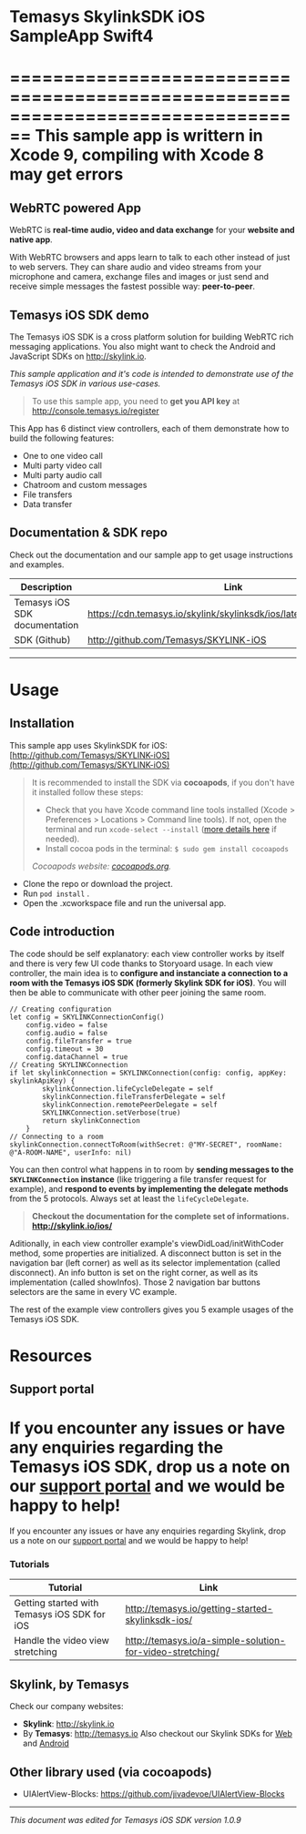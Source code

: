 # Temasys SkylinkSDK iOS SampleApp Swift4

================================================================================
This sample app is writtern in Xcode 9, compiling with Xcode 8 may get errors
================================================================================

**WebRTC** powered App
-------
WebRTC is **real-time audio, video and data exchange** for your **website and native app**.

With WebRTC browsers and apps learn to talk to each other instead of just to web servers. They can share audio and video streams from your microphone and camera, exchange files and images or just send and receive simple messages the fastest possible way: **peer-to-peer**.

**Temasys iOS SDK** demo
-------
The Temasys iOS SDK is a cross platform solution for building WebRTC rich messaging applications. You also might want to check the Android and JavaScript SDKs on http://skylink.io.

*This sample application and it's code is intended to demonstrate use of the Temasys iOS SDK in various use-cases.*
> To use this sample app, you need to **get you API key** at http://console.temasys.io/register

This App has 6 distinct view controllers, each of them demonstrate how to build the following features:

- One to one video call
- Multi party video call
- Multi party audio call
- Chatroom and custom messages
- File transfers
- Data transfer

## Documentation & SDK repo

Check out the documentation and our sample app to get usage instructions and examples.

| Description | Link |
| --- | --- |
| Temasys iOS SDK documentation | https://cdn.temasys.io/skylink/skylinksdk/ios/latest/docs/index.html |
| SDK (Github) |  http://github.com/Temasys/SKYLINK-iOS |


----------

**Usage**
==========================
Installation
-------

This sample app uses SkylinkSDK for iOS: [http://github.com/Temasys/SKYLINK-iOS](http://github.com/Temasys/SKYLINK-iOS)

> It is recommended to install the SDK via **cocoapods**, if you don't have it installed follow these steps:
>  - Check that you have Xcode command line tools installed (Xcode > Preferences > Locations > Command line tools). If not, open the terminal and run `xcode-select --install` ([more details here](http://osxdaily.com/2014/02/12/install-command-line-tools-mac-os-x/) if needed).
>  - Install cocoa pods in the terminal: `$ sudo gem install cocoapods`
>  
>  *Cocoapods website: [cocoapods.org](http://cocoapods.org).*

- Clone the repo or download the project.
- Run `pod install` .  
- Open the .xcworkspace file and run the universal app.

Code introduction
-------
The code should be self explanatory: each view controller works by itself and there is very few UI code thanks to Storyoard usage. 
In each view controller, the main idea is to **configure and instanciate a connection to a room with the Temasys iOS SDK (formerly Skylink SDK for iOS)**. 
You will then be able to communicate with other peer joining the same room.

    // Creating configuration
    let config = SKYLINKConnectionConfig()
        config.video = false
        config.audio = false
        config.fileTransfer = true
        config.timeout = 30
        config.dataChannel = true
    // Creating SKYLINKConnection
    if let skylinkConnection = SKYLINKConnection(config: config, appKey: skylinkApiKey) {
            skylinkConnection.lifeCycleDelegate = self
            skylinkConnection.fileTransferDelegate = self
            skylinkConnection.remotePeerDelegate = self
            SKYLINKConnection.setVerbose(true)
            return skylinkConnection
        }
    // Connecting to a room
    skylinkConnection.connectToRoom(withSecret: @"MY-SECRET", roomName: @"A-ROOM-NAME", userInfo: nil)

You can then control what happens in to room by **sending messages to the `SKYLINKConnection` instance** (like triggering a file transfer request for example), and **respond to events by implementing the delegate methods** from the 5 protocols.
Always set at least the `lifeCycleDelegate`.

> **Checkout the documentation for the complete set of informations.  http://skylink.io/ios/**

Aditionally, in each view controller example's viewDidLoad/initWithCoder method, some properties are initialized.
A disconnect button is set in the navigation bar (left corner) as well as its selector implementation (called disconnect). An info button is set on the right corner, as well as its implementation (called showInfos). Those 2 navigation bar buttons selectors are the same in every VC example.

The rest of the example view controllers gives you 5 example usages of the Temasys iOS SDK.

**Resources**
==========================

Support portal
-------
 If you encounter any issues or have any enquiries regarding the Temasys iOS SDK, drop us a note on our [support portal](http://support.temasys.io/support/login) and we would be happy to help! 
=======
 If you encounter any issues or have any enquiries regarding Skylink, drop us a note on our [support portal](http://support.temasys.io/support/login) and we would be happy to help! 

### Tutorials

| Tutorial | Link |
| --- | --- |
| Getting started with Temasys iOS SDK for iOS | http://temasys.io/getting-started-skylinksdk-ios/ |
| Handle the video view stretching | http://temasys.io/a-simple-solution-for-video-stretching/ |


Skylink, by **Temasys**
-------

Check our company websites:
- **Skylink**: http://skylink.io
- By **Temasys**: http://temasys.io
Also checkout our Skylink SDKs for [Web](http://skylink.io/web/) and [Android](http://skylink.io/android)

Other library used (via cocoapods)
-------

- UIAlertView-Blocks: https://github.com/jivadevoe/UIAlertView-Blocks


----------

*This document was edited for Temasys iOS SDK version 1.0.9*





